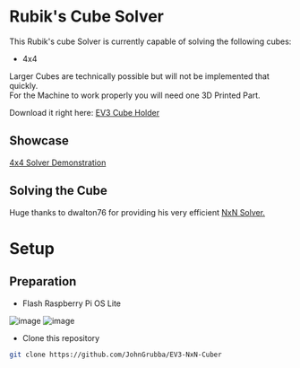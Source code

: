 # Rubik's Cube Solver

This Rubik's cube Solver is currently capable of solving the following cubes:

- 4x4

Larger Cubes are technically possible but will not be implemented that quickly.<br>
For the Machine to work properly you will need one 3D Printed Part.

Download it right here: <a href="https://www.tinkercad.com/things/d0IxvU92B2h?sharecode=Jh8IfUun2b3GN0zdoSJT3zGORd8c5wm-otYE1JK7ZZI">EV3 Cube Holder</a> 

## Showcase

<a href="https://youtube.com/watch?v=n9ZGZy9EfsQ">4x4 Solver Demonstration</a>

## Solving the Cube

Huge thanks to dwalton76 for providing his very efficient <a href="https://github.com/dwalton76/rubiks-cube-NxNxN-solver">NxN Solver.</a>

# Setup

## Preparation

- Flash Raspberry Pi OS Lite

![image](https://github.com/JohnGrubba/EV3-NxN-Cuber/assets/63007476/90b90f96-c6ed-4c61-96c8-0f0a16919649)
![image](https://github.com/JohnGrubba/EV3-NxN-Cuber/assets/63007476/472d5559-bda6-4ab7-ac01-c3f6f472740d)

- Clone this repository
```sh
git clone https://github.com/JohnGrubba/EV3-NxN-Cuber
```
